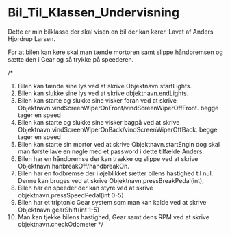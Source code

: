 # Bil_Til_Klassen_Undervisning
Dette er min bilklasse der skal visen en bil der kan kører.
Lavet af Anders Hjordrup Larsen. 



For at bilen kan køre skal man tænde mortoren samt slippe håndbremsen og sætte den i Gear og så trykke på speederen. 



/*
1. Bilen kan tænde sine lys ved at skrive Objektnavn.startLights.  
2. Bilen kan slukke sine lys ved at skrive objektnavn.endLights.
3. Bilen kan starte og slukke sine visker foran ved at skrive Objektnavn.vindScreenWiperOnFront/vindScreenWiperOffFront. begge tager en speed 
4. Bilen kan starte og slukke sine visker bagpå ved at skrive Objektnavn.vindScreenWiperOnBack/vindScreenWiperOffBack. begge tager en speed 
5. Bilen kan starte sin mortor ved at skrive Objektnavn.startEngin dog skal man første lave en nøgle med et password i dette tilfælde Anders. 
6. Bilen har en håndbremse der kan trække og slippe ved at skrive Objektnavn.hanbreakOff/handbreakOn. 
7. Bilen har en fodbremse der i øjeblikket sætter bilens hastighed til nul. Denne kan bruges ved at skrive Objektnavn.pressBreakPedal(int), 
8. Bilen har en speeder der kan styre ved at skrive objektnavn.pressSpeedPedal(int 0-5) 
9. Bilen har et triptonic Gear system som man kan kalde ved at skrive Objektnavn.gearShift(int 1-5) 
10. Man kan tjekke bilens hastighed, Gear samt dens RPM ved at skrive objektnavn.checkOdometer
*/


